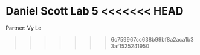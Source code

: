 Daniel Scott
Lab 5
<<<<<<< HEAD
=======

Partner: Vy Le
>>>>>>> 6c759967cc638b99bf8a2aca1b33af1525241950

